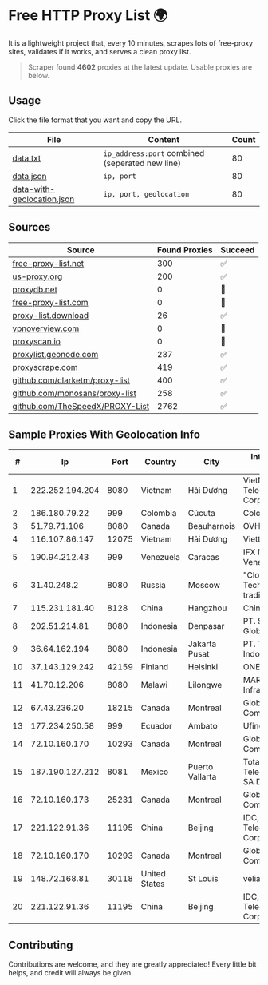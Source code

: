 
# Free HTTP Proxy List 🌍

It is a lightweight project that, every 10 minutes, scrapes lots of free-proxy sites, validates if it works, and serves a clean proxy list.


> Scraper found **4602** proxies at the latest update. Usable proxies are below.

## Usage

Click the file format that you want and copy the URL.


|File|Content|Count|
|----|-------|-----|
|[data.txt](https://raw.githubusercontent.com/themiralay/Proxy-List-World/master/data.txt)|`ip_address:port` combined (seperated new line)|80|
|[data.json](https://raw.githubusercontent.com/themiralay/Proxy-List-World/master/data.json)|`ip, port`|80|
|[data-with-geolocation.json](https://raw.githubusercontent.com/themiralay/Proxy-List-World/master/data-with-geolocation.json)|`ip, port, geolocation`|80|

## Sources

|Source|Found Proxies|Succeed|
|------|-------------|-------|
|[free-proxy-list.net](https://free-proxy-list.net)|300|✅|
|[us-proxy.org](https://www.us-proxy.org)|200|✅|
|[proxydb.net](http://proxydb.net)|0|🚫|
|[free-proxy-list.com](https://free-proxy-list.com/?page=&port=&type%5B%5D=http&type%5B%5D=https&up_time=0&search=Search)|0|🚫|
|[proxy-list.download](https://www.proxy-list.download/HTTP)|26|✅|
|[vpnoverview.com](https://vpnoverview.com/privacy/anonymous-browsing/free-proxy-servers)|0|🚫|
|[proxyscan.io](https://www.proxyscan.io)|0|🚫|
|[proxylist.geonode.com](https://proxylist.geonode.com/api/proxy-list?limit=300&page=1&sort_by=lastChecked&sort_type=desc&protocols=http,https)|237|✅|
|[proxyscrape.com](https://api.proxyscrape.com/v2/?request=displayproxies&protocol=http&timeout=10000&country=all&ssl=all&anonymity=all)|419|✅|
|[github.com/clarketm/proxy-list](https://raw.githubusercontent.com/clarketm/proxy-list/master/proxy-list-raw.txt)|400|✅|
|[github.com/monosans/proxy-list](https://raw.githubusercontent.com/monosans/proxy-list/main/proxies/http.txt)|258|✅|
|[github.com/TheSpeedX/PROXY-List](https://raw.githubusercontent.com/TheSpeedX/PROXY-List/master/http.txt)|2762|✅|


## Sample Proxies With Geolocation Info

|#|Ip|Port|Country|City|Internet Service Provider|
|-|--|----|-------|----|-------------------------|
|1|222.252.194.204|8080|Vietnam|Hải Dương|VietNam Post and Telecom Corporation|
|2|186.180.79.22|999|Colombia|Cúcuta|Colombia Móvil|
|3|51.79.71.106|8080|Canada|Beauharnois|OVH SAS|
|4|116.107.86.147|12075|Vietnam|Hải Dương|Viettel Corporation|
|5|190.94.212.43|999|Venezuela|Caracas|IFX Networks Venezuela C.A.|
|6|31.40.248.2|8080|Russia|Moscow|"Cloud Technologies" LLC trading as Cloud.ru|
|7|115.231.181.40|8128|China|Hangzhou|China Telecom|
|8|202.51.214.81|8080|Indonesia|Denpasar|PT. Sejahtera Globalindo|
|9|36.64.162.194|8080|Indonesia|Jakarta Pusat|PT. Telekomunikasi Indonesia|
|10|37.143.129.242|42159|Finland|Helsinki|ONEPROVIDER|
|11|41.70.12.206|8080|Malawi|Lilongwe|MAREN-Infrastructure1|
|12|67.43.236.20|18215|Canada|Montreal|GloboTech Communications|
|13|177.234.250.58|999|Ecuador|Ambato|Ufinet Panama S.A.|
|14|72.10.160.170|10293|Canada|Montreal|GloboTech Communications|
|15|187.190.127.212|8081|Mexico|Puerto Vallarta|Total Play Telecomunicaciones SA De CV|
|16|72.10.160.173|25231|Canada|Montreal|GloboTech Communications|
|17|221.122.91.36|11195|China|Beijing|IDC, China Telecommunications Corporation|
|18|72.10.160.170|10293|Canada|Montreal|GloboTech Communications|
|19|148.72.168.81|30118|United States|St Louis|velia.net|
|20|221.122.91.36|11195|China|Beijing|IDC, China Telecommunications Corporation|



## Contributing

Contributions are welcome, and they are greatly appreciated! Every
little bit helps, and credit will always be given.


